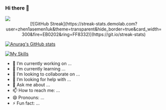 ### Hi there 👋

<img src="https://capsule-render.vercel.app/api?type=wave&color=auto&height=300&section=header&text=capsule%20render&fontSize=90" />

<div style="text-align:center">
[![GitHub Streak](https://streak-stats.demolab.com?user=zhen1asemen1uk&theme=transparent&hide_border=true&card_width=300&fire=EB0202&ring=FF8332)](https://git.io/streak-stats)
</div>

[![Anurag's GitHub stats](https://github-readme-stats.vercel.app/api?username=zhen1asemen1uk)](https://github.com/anuraghazra/github-readme-stats)


[![My Skills](https://skillicons.dev/icons?i=js,html,css,wasm)](https://skillicons.dev)

- 🔭 I’m currently working on ...
- 🌱 I’m currently learning ...
- 👯 I’m looking to collaborate on ...
- 🤔 I’m looking for help with ...
- 💬 Ask me about ...
- 📫 How to reach me: ...
- 😄 Pronouns: ...
- ⚡ Fun fact: ...

